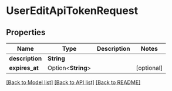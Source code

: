 # UserEditApiTokenRequest

## Properties

Name | Type | Description | Notes
------------ | ------------- | ------------- | -------------
**description** | **String** |  | 
**expires_at** | Option<**String**> |  | [optional]

[[Back to Model list]](../README.md#documentation-for-models) [[Back to API list]](../README.md#documentation-for-api-endpoints) [[Back to README]](../README.md)


